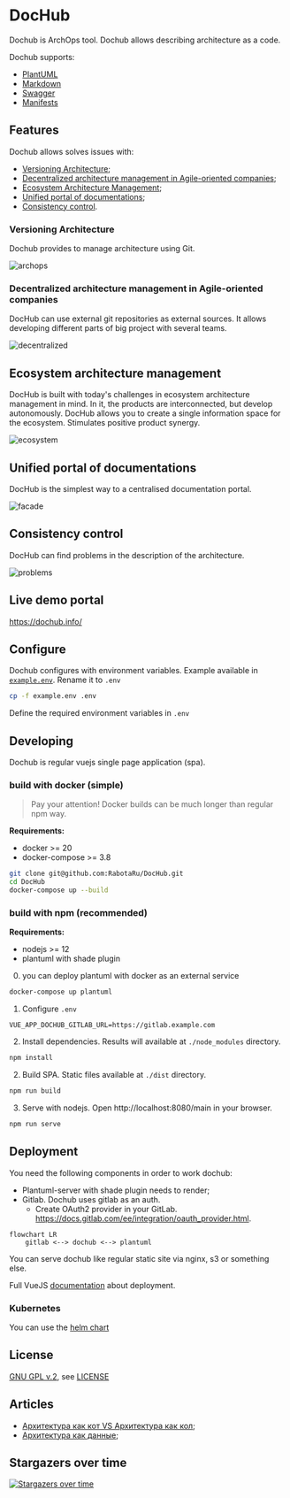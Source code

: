 # DocHub

Dochub is ArchOps tool. Dochub allows describing architecture as a code.

Dochub supports:

* [PlantUML](https://plantuml.com/)
* [Markdown](https://ru.wikipedia.org/wiki/Markdown)
* [Swagger](https://swagger.io/)
* [Manifests](https://dochub.info/docs/dochub_contexts)


## Features

Dochub allows solves issues with:

* [Versioning Architecture](#versioning);
* [Decentralized architecture management in Agile-oriented companies](#decentralized);
* [Ecosystem Architecture Management](#ecosystem);
* [Unified portal of documentations](#facade);
* [Consistency control](#problems).

### <a name="versioning"></a> Versioning Architecture

Dochub provides to manage architecture using Git. 

![archops](pics/inc_arch.png)

### <a name="decentralized"></a> Decentralized architecture management in Agile-oriented companies

DocHub can use external git repositories as external sources.
It allows developing different parts of big project with several teams.


![decentralized](pics/decentralized.png)

## <a name="ecosystem"></a> Ecosystem architecture management

DocHub is built with today's challenges in ecosystem architecture management in mind. In it, the products are interconnected,
but develop autonomously. DocHub allows you to create a single information space for the ecosystem. Stimulates
positive product synergy.


![ecosystem](pics/ecosystem.png)

## <a name="facade"></a> Unified portal of documentations

DocHub is the simplest way to a centralised documentation portal.

![facade](pics/facade.png)


## <a name="problems"></a> Consistency control

DocHub can find problems in the description of the architecture.

![problems](pics/problems.png)

## Live demo portal

https://dochub.info/

## Configure

Dochub configures with environment variables. Example available in [`example.env`](example.env). Rename it to `.env`

```bash
cp -f example.env .env
```

Define the required environment variables in `.env`

## Developing

Dochub is regular vuejs single page application (spa).

### build with docker (simple)

> Pay your attention! Docker builds can be much longer than regular npm way.

**Requirements:**

* docker >= 20
* docker-compose >= 3.8


```bash
git clone git@github.com:RabotaRu/DocHub.git
cd DocHub
docker-compose up --build
```

### build with npm (recommended)

**Requirements:**

* nodejs >= 12
* plantuml with shade plugin



0. you can deploy plantuml with docker as an external service
```bash
docker-compose up plantuml
```
1. Configure `.env`
```dotenv
VUE_APP_DOCHUB_GITLAB_URL=https://gitlab.example.com
```
2. Install dependencies. Results will available at `./node_modules` directory.
```bash
npm install
```
2. Build SPA. Static files available at `./dist` directory.
```bash
npm run build
```
3. Serve with nodejs. Open http://localhost:8080/main in your browser.
```bash
npm run serve
```



## Deployment

You need the following components in order to work doсhub:

* Plantuml-server with shade plugin needs to render;
* Gitlab. Dochub uses gitlab as an auth. 
  * Create OAuth2 provider in your GitLab. https://docs.gitlab.com/ee/integration/oauth_provider.html.
  
```mermaid
flowchart LR
    gitlab <--> dochub <--> plantuml
```

You can serve dochub like regular static site via nginx, s3 or something else.

Full VueJS [documentation](https://cli.vuejs.org/ru/guide/deployment.html) about deployment.




### Kubernetes

You can use the [helm chart](https://github.com/RabotaRu/helm-charts/tree/main/charts/dochub)

## License

[GNU GPL v.2](http://www.gnu.org/licenses/old-licenses/gpl-2.0.html), see [LICENSE](LICENSE)

## Articles

* [Архитектура как кот VS Архитектура как кол](https://habr.com/ru/company/rabota/blog/578340/);
* [Архитектура как данные](https://habr.com/ru/post/593009/);


## Stargazers over time

[![Stargazers over time](https://starchart.cc/RabotaRu/DocHub.svg)](https://starchart.cc/RabotaRu/DocHub)